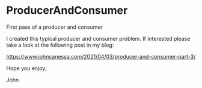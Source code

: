 # ProducerAndConsumer
First pass of a producer and consumer

I created this typical producer and consumer problem.
If interested please take a look at the following post in my blog:

https://www.johncanessa.com/2021/04/03/producer-and-consumer-part-3/

Hope you enjoy;

John
